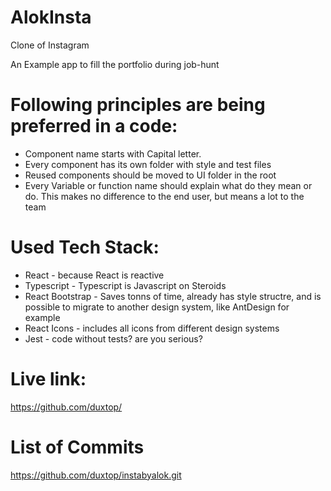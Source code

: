 # AlokInsta

Clone of Instagram

An Example app to fill the portfolio during job-hunt

# Following principles are being preferred in a code:

-   Component name starts with Capital letter.
-   Every component has its own folder with style and test files
-   Reused components should be moved to UI folder in the root
-   Every Variable or function name should explain what do they mean or do. This makes no difference to the end user, but means a lot to the team

# Used Tech Stack:

-   React - because React is reactive
-   Typescript - Typescript is Javascript on Steroids
-   React Bootstrap - Saves tonns of time, already has style structre, and is possible to migrate to another design system, like AntDesign for example
-   React Icons - includes all icons from different design systems
-   Jest - code without tests? are you serious?

# Live link:

https://github.com/duxtop/

# List of Commits

https://github.com/duxtop/instabyalok.git
